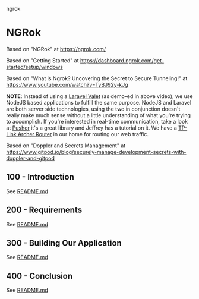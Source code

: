 ngrok
# NGRok

Based on "NGRok" at https://ngrok.com/

Based on "Getting Started" at https://dashboard.ngrok.com/get-started/setup/windows

Based on "What is Ngrok? Uncovering the Secret to Secure Tunneling!" at https://www.youtube.com/watch?v=TyBJ92y-kJg

**NOTE**: Instead of using a [Laravel Valet](https://laravel.com/docs/master/valet) (as demo-ed in above video), we use NodeJS based applications to fulfill the same purpose. NodeJS and Laravel are both server side technologies, using the two in conjunction doesn't really make much sense without a little understanding of what you're trying to accomplish. If you're interested in real-time communication, take a look at [Pusher](https://pusher.com/) it's a great library and Jeffrey has a tutorial on it. We have a [TP-Link Archer Router](https://www.tp-link.com/nl/home-networking/wifi-router/) in our home for routing our web traffic.  

Based on "Doppler and Secrets Management" at https://www.gitpod.io/blog/securely-manage-development-secrets-with-doppler-and-gitpod

## 100 - Introduction

See [README.md](./100/README.md)

## 200 - Requirements

See [README.md](./200/README.md)

## 300 - Building Our Application

See [README.md](./300/README.md)

## 400 - Conclusion

See [README.md](./400/README.md)
